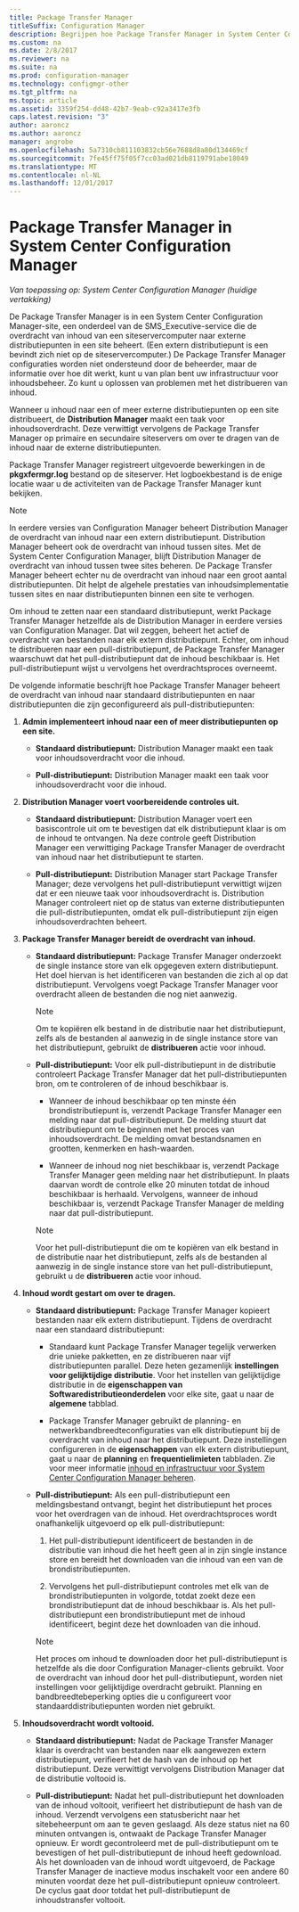 ```yaml
---
title: Package Transfer Manager
titleSuffix: Configuration Manager
description: Begrijpen hoe Package Transfer Manager in System Center Configuration Manager inhoud overdraagt van een siteserver naar externe distributiepunten.
ms.custom: na
ms.date: 2/8/2017
ms.reviewer: na
ms.suite: na
ms.prod: configuration-manager
ms.technology: configmgr-other
ms.tgt_pltfrm: na
ms.topic: article
ms.assetid: 3359f254-dd48-42b7-9eab-c92a3417e3fb
caps.latest.revision: "3"
author: aaroncz
ms.author: aaroncz
manager: angrobe
ms.openlocfilehash: 5a7310cb811103832cb56e7688d8a80d134469cf
ms.sourcegitcommit: 7fe45ff75f05f7cc03ad021db8119791abe18049
ms.translationtype: MT
ms.contentlocale: nl-NL
ms.lasthandoff: 12/01/2017
---
```

# <a name="package-transfer-manager-in-system-center-configuration-manager"></a>Package Transfer Manager in System Center Configuration Manager

*Van toepassing op: System Center Configuration Manager (huidige vertakking)*

De Package Transfer Manager is in een System Center Configuration Manager-site, een onderdeel van de SMS_Executive-service die de overdracht van inhoud van een siteservercomputer naar externe distributiepunten in een site beheert. (Een extern distributiepunt is een bevindt zich niet op de siteservercomputer.) De Package Transfer Manager configuraties worden niet ondersteund door de beheerder, maar de informatie over hoe dit werkt, kunt u van plan bent uw infrastructuur voor inhoudsbeheer. Zo kunt u oplossen van problemen met het distribueren van inhoud.


Wanneer u inhoud naar een of meer externe distributiepunten op een site distribueert, de **Distribution Manager** maakt een taak voor inhoudsoverdracht. Deze verwittigt vervolgens de Package Transfer Manager op primaire en secundaire siteservers om over te dragen van de inhoud naar de externe distributiepunten.

 Package Transfer Manager registreert uitgevoerde bewerkingen in de **pkgxfermgr.log** bestand op de siteserver. Het logboekbestand is de enige locatie waar u de activiteiten van de Package Transfer Manager kunt bekijken.  

> [!NOTE]  
>  In eerdere versies van Configuration Manager beheert Distribution Manager de overdracht van inhoud naar een extern distributiepunt. Distribution Manager beheert ook de overdracht van inhoud tussen sites. Met de System Center Configuration Manager, blijft Distribution Manager de overdracht van inhoud tussen twee sites beheren. De Package Transfer Manager beheert echter nu de overdracht van inhoud naar een groot aantal distributiepunten. Dit helpt de algehele prestaties van inhoudsimplementatie tussen sites en naar distributiepunten binnen een site te verhogen.  

Om inhoud te zetten naar een standaard distributiepunt, werkt Package Transfer Manager hetzelfde als de Distribution Manager in eerdere versies van Configuration Manager. Dat wil zeggen, beheert het actief de overdracht van bestanden naar elk extern distributiepunt. Echter, om inhoud te distribueren naar een pull-distributiepunt, de Package Transfer Manager waarschuwt dat het pull-distributiepunt dat de inhoud beschikbaar is. Het pull-distributiepunt wijst u vervolgens het overdrachtsproces overneemt.  

De volgende informatie beschrijft hoe Package Transfer Manager beheert de overdracht van inhoud naar standaard distributiepunten en naar distributiepunten die zijn geconfigureerd als pull-distributiepunten:
1.  **Admin implementeert inhoud naar een of meer distributiepunten op een site.**  

    -   **Standaard distributiepunt:** Distribution Manager maakt een taak voor inhoudsoverdracht voor die inhoud.  

    -   **Pull-distributiepunt:** Distribution Manager maakt een taak voor inhoudsoverdracht voor die inhoud.  

2.  **Distribution Manager voert voorbereidende controles uit.**  

    -   **Standaard distributiepunt:** Distribution Manager voert een basiscontrole uit om te bevestigen dat elk distributiepunt klaar is om de inhoud te ontvangen. Na deze controle geeft Distribution Manager een verwittiging Package Transfer Manager de overdracht van inhoud naar het distributiepunt te starten.  

    -   **Pull-distributiepunt:** Distribution Manager start Package Transfer Manager; deze vervolgens het pull-distributiepunt verwittigt wijzen dat er een nieuwe taak voor inhoudsoverdracht is. Distribution Manager controleert niet op de status van externe distributiepunten die pull-distributiepunten, omdat elk pull-distributiepunt zijn eigen inhoudsoverdrachten beheert.  

3.  **Package Transfer Manager bereidt de overdracht van inhoud.**  

    -   **Standaard distributiepunt:** Package Transfer Manager onderzoekt de single instance store van elk opgegeven extern distributiepunt. Het doel hiervan is het identificeren van bestanden die zich al op dat distributiepunt. Vervolgens voegt Package Transfer Manager voor overdracht alleen de bestanden die nog niet aanwezig.  

        > [!NOTE]  
        >  Om te kopiëren elk bestand in de distributie naar het distributiepunt, zelfs als de bestanden al aanwezig in de single instance store van het distributiepunt, gebruikt de **distribueren** actie voor inhoud.  

    -   **Pull-distributiepunt:** Voor elk pull-distributiepunt in de distributie controleert Package Transfer Manager dat het pull-distributiepunten bron, om te controleren of de inhoud beschikbaar is.  

        -   Wanneer de inhoud beschikbaar op ten minste één brondistributiepunt is, verzendt Package Transfer Manager een melding naar dat pull-distributiepunt. De melding stuurt dat distributiepunt om te beginnen met het proces van inhoudsoverdracht. De melding omvat bestandsnamen en grootten, kenmerken en hash-waarden.  

        -   Wanneer de inhoud nog niet beschikbaar is, verzendt Package Transfer Manager geen melding naar het distributiepunt. In plaats daarvan wordt de controle elke 20 minuten totdat de inhoud beschikbaar is herhaald. Vervolgens, wanneer de inhoud beschikbaar is, verzendt Package Transfer Manager de melding naar dat pull-distributiepunt.  

        > [!NOTE]  
        >  Voor het pull-distributiepunt die om te kopiëren van elk bestand in de distributie naar het distributiepunt, zelfs als de bestanden al aanwezig in de single instance store van het pull-distributiepunt, gebruikt u de **distribueren** actie voor inhoud.  

4.  **Inhoud wordt gestart om over te dragen.**  

    -   **Standaard distributiepunt:** Package Transfer Manager kopieert bestanden naar elk extern distributiepunt. Tijdens de overdracht naar een standaard distributiepunt:  

        -   Standaard kunt Package Transfer Manager tegelijk verwerken drie unieke pakketten, en ze distribueren naar vijf distributiepunten parallel. Deze heten gezamenlijk **instellingen voor gelijktijdige distributie**. Voor het instellen van gelijktijdige distributie in de **eigenschappen van Softwaredistributieonderdelen** voor elke site, gaat u naar de **algemene** tabblad.  

        -   Package Transfer Manager gebruikt de planning- en netwerkbandbreedteconfiguraties van elk distributiepunt bij de overdracht van inhoud naar het distributiepunt. Deze instellingen configureren in de **eigenschappen** van elk extern distributiepunt, gaat u naar de **planning** en **frequentielimieten** tabbladen. Zie voor meer informatie [inhoud en infrastructuur voor System Center Configuration Manager beheren](../../../core/servers/deploy/configure/manage-content-and-content-infrastructure.md).  

    -   **Pull-distributiepunt:** Als een pull-distributiepunt een meldingsbestand ontvangt, begint het distributiepunt het proces voor het overdragen van de inhoud. Het overdrachtsproces wordt onafhankelijk uitgevoerd op elk pull-distributiepunt:  

        1.   Het pull-distributiepunt identificeert de bestanden in de distributie van inhoud die het heeft geen al in zijn single instance store en bereidt het downloaden van die inhoud van een van de brondistributiepunten.  

        2.   Vervolgens het pull-distributiepunt controles met elk van de brondistributiepunten in volgorde, totdat zoekt deze een brondistributiepunt dat de inhoud beschikbaar is. Als het pull-distributiepunt een brondistributiepunt met de inhoud identificeert, begint deze het downloaden van die inhoud.  

        > [!NOTE]  
        >  Het proces om inhoud te downloaden door het pull-distributiepunt is hetzelfde als die door Configuration Manager-clients gebruikt. Voor de overdracht van inhoud door het pull-distributiepunt, worden niet instellingen voor gelijktijdige overdracht gebruikt. Planning en bandbreedtebeperking opties die u configureert voor standaarddistributiepunten worden niet gebruikt.  

5.  **Inhoudsoverdracht wordt voltooid.**  

    -   **Standaard distributiepunt:** Nadat de Package Transfer Manager klaar is overdracht van bestanden naar elk aangewezen extern distributiepunt, verifieert het de hash van de inhoud op het distributiepunt. Deze verwittigt vervolgens Distribution Manager dat de distributie voltooid is.  

    -   **Pull-distributiepunt:** Nadat het pull-distributiepunt het downloaden van de inhoud voltooit, verifieert het distributiepunt de hash van de inhoud. Verzendt vervolgens een statusbericht naar het sitebeheerpunt om aan te geven geslaagd. Als deze status niet na 60 minuten ontvangen is, ontwaakt de Package Transfer Manager opnieuw. Er wordt gecontroleerd met de pull-distributiepunt om te bevestigen of het pull-distributiepunt de inhoud heeft gedownload. Als het downloaden van de inhoud wordt uitgevoerd, de Package Transfer Manager de inactieve modus inschakelt voor een andere 60 minuten voordat deze het pull-distributiepunt opnieuw controleert. De cyclus gaat door totdat het pull-distributiepunt de inhoudstransfer voltooit.  
